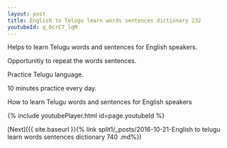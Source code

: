 ```yaml
---
layout: post
title: English to Telugu learn words sentences dictionary 232 
youtubeId: q_OcrC7_lqM
---
```

 
 
Helps to learn Telugu words and sentences for English speakers.

Opportunitiy to repeat the words sentences. 

Practice Telugu language. 
 
10 minutes practice every day. 
 
How to learn Telugu words and sentences for English speakers 
 
{% include youtubePlayer.html id=page.youtubeId %}
 
 
[Next]({{ site.baseurl }}{% link  split1/_posts/2016-10-21-English to telugu learn words sentences dictionary 740 .md%})
 
